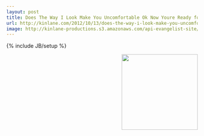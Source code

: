 ```yaml
---
layout: post
title: Does The Way I Look Make You Uncomfortable Ok Now Youre Ready for APIs
url: http://kinlane.com/2012/10/13/does-the-way-i-look-make-you-uncomfortable-ok-now-youre-ready-for-apis/
image: http://kinlane-productions.s3.amazonaws.com/api-evangelist-site/blog/Kin-Lane-2010-2012-2.png
---
```

{% include JB/setup %}
<img src="http://kinlane-productions.s3.amazonaws.com/apple/WWDC-Moscone.png" alt="" width="200" align="right" />